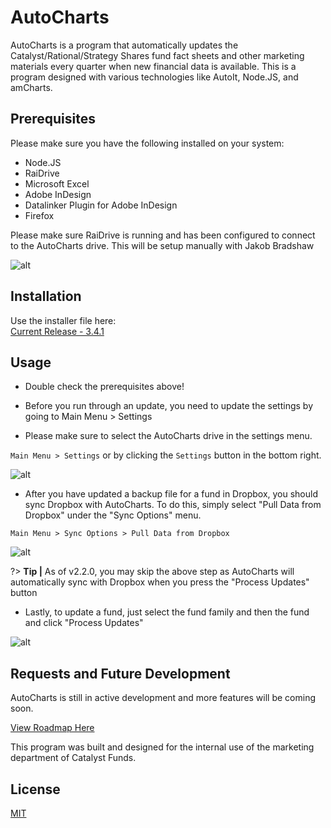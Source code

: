 # AutoCharts

AutoCharts is a program that automatically updates the Catalyst/Rational/Strategy Shares fund fact sheets and other marketing materials every quarter when new financial data is available. This is a program designed with various technologies like AutoIt, Node.JS, and amCharts.

## Prerequisites

Please make sure you have the following installed on your system:
* Node.JS
* RaiDrive
* Microsoft Excel
* Adobe InDesign
* Datalinker Plugin for Adobe InDesign
* Firefox

Please make sure RaiDrive is running and has been configured to connect to the AutoCharts drive. This will be setup manually with Jakob Bradshaw

![alt](/img/raidrive.jpg) 

## Installation

Use the installer file here:   
[Current Release - 3.4.1](https://github.com/oNevion/AutoCharts/releases/download/v3.4.1/AutoCharts_3.4.1_Setup.exe)

## Usage

* Double check the prerequisites above!

* Before you run through an update, you need to update the settings by going to Main Menu > Settings

* Please make sure to select the AutoCharts drive in the settings menu.

`Main Menu > Settings` or by clicking the `Settings` button in the bottom right.

![alt](/img/autocharts1.gif)  

* After you have updated a backup file for a fund in Dropbox, you should sync Dropbox with AutoCharts. To do this, simply select "Pull Data from Dropbox" under the "Sync Options" menu.  

`Main Menu > Sync Options > Pull Data from Dropbox`

![alt](/img/autocharts2.gif)  

?> **Tip |** As of v2.2.0, you may skip the above step as AutoCharts will automatically sync with Dropbox when you press the "Process Updates" button

* Lastly, to update a fund, just select the fund family and then the fund and click "Process Updates"

![alt](/img/autocharts3.gif)  

## Requests and Future Development
AutoCharts is still in active development and more features will be coming soon. 

[View Roadmap Here](https://github.com/oNevion/AutoCharts/projects/1?fullscreen=true)

This program was built and designed for the internal use of the marketing department of Catalyst Funds. 

## License
[MIT](https://choosealicense.com/licenses/mit/)